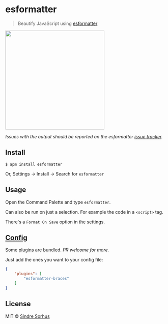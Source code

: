 # esformatter

> Beautify JavaScript using [esformatter](https://github.com/millermedeiros/esformatter)

<img src="https://cloud.githubusercontent.com/assets/170270/4490970/2333d93a-4a33-11e4-9954-dffea0c5f528.gif" width="311">

*Issues with the output should be reported on the esformatter [issue tracker](https://github.com/millermedeiros/esformatter/issues).*


## Install

```
$ apm install esformatter
```

Or, Settings → Install → Search for `esformatter`


## Usage

Open the Command Palette and type `esformatter`.

Can also be run on just a selection. For example the code in a `<script>` tag.

There's a `Format On Save` option in the settings.


## [Config](https://github.com/millermedeiros/esformatter#configuration)

Some [plugins](https://github.com/sindresorhus/atom-esformatter/blob/master/package.json) are bundled. *PR welcome for more.*

Just add the ones you want to your config file:

```json
{
	"plugins": [
		"esformatter-braces"
	]
}
```


## License

MIT © [Sindre Sorhus](http://sindresorhus.com)
